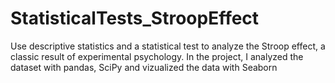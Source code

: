 # StatisticalTests_StroopEffect
Use descriptive statistics and a statistical test to analyze the Stroop effect, a classic result of experimental psychology. 
In the project, I analyzed the dataset with pandas, SciPy and vizualized the data with Seaborn
